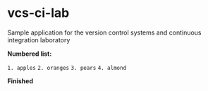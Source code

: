 # vcs-ci-lab
Sample application for the version control systems and continuous integration laboratory

__Numbered list:__

  `1. apples`
  `2. oranges`
  `3. pears`
  `4. almond`


 **Finished**